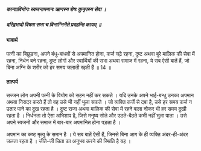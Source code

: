 ##### कान्तावियोगः स्वजनापमानः ऋणस्य शेषः कुनृपस्य सेवा ।
##### दरिद्रभावो विषमा सभा च विनाग्निनैते प्रदहन्ति कायम् ॥

#### भावार्थ

पत्नी का बिछुड़ना, अपने बंधु-बांधवों से अपमानित होना, कर्ज चढ़े रहना, दुष्ट अथवा बुरे मालिक की सेवा में रहना, निर्धन बने रहना, दुष्ट लोगों और स्वार्थियों की सभा अथवा समाज में रहना, ये सब ऐसी बातें हैं, जो बिना अग्नि के शरीर को हर समय जलाती रहती हैं ॥ 14 ॥

#### तात्पर्य

सज्जन लोग अपनी पत्नी के वियोग को सहन नहीं कर सकते । यदि उनके अपने भाई-बन्धु उनका अपमान अथवा निरादर करते हैं तो वह उसे भी नहीं भुला सकते । जो व्यक्ति कर्जे से दबा है, उसे हर समय कर्ज न उतार पाने का दुख रहता है । दुष्ट राजा अथवा मालिक की सेवा में रहने वाला नौकर भी हर समय दुखी रहता है । निर्धनता तो ऐसा अभिशाप है, जिसे मनुष्य सोते और उठते-बैठते कभी नहीं भुला पाता । उसे अपने स्वजनों और समाज में बार-बार अपमानित होना पड़ता है ।

अपमान का कष्ट मृत्यु के समान है । ये सब बातें ऐसी हैं, जिनसे बिना आग के ही व्यक्ति अंदर-ही-अंदर जलता रहता है । जीते-जी चिता का अनुभव करने की स्थिति है यह ।